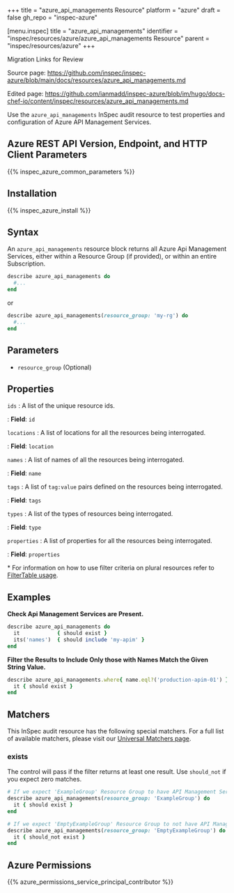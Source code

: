 +++
title = "azure_api_managements Resource"
platform = "azure"
draft = false
gh_repo = "inspec-azure"

[menu.inspec]
title = "azure_api_managements"
identifier = "inspec/resources/azure/azure_api_managements Resource"
parent = "inspec/resources/azure"
+++

<div class="admonition-note">
<p class="admonition-note-title">Migration Links for Review</p>
<div class="admonition-note-text">
<p>Source page: <a href="https://github.com/inspec/inspec-azure/blob/main/docs/resources/azure_api_managements.md">https://github.com/inspec/inspec-azure/blob/main/docs/resources/azure_api_managements.md</a></p>
<p>Edited page: <a href="https://github.com/ianmadd/inspec-azure/blob/im/hugo/docs-chef-io/content/inspec/resources/azure_api_managements.md">https://github.com/ianmadd/inspec-azure/blob/im/hugo/docs-chef-io/content/inspec/resources/azure_api_managements.md</a></p>
</div>
</div>


Use the `azure_api_managements` InSpec audit resource to test properties and configuration of Azure API Management Services.

## Azure REST API Version, Endpoint, and HTTP Client Parameters

{{% inspec_azure_common_parameters %}}

## Installation

{{% inspec_azure_install %}}

## Syntax

An `azure_api_managements` resource block returns all Azure Api Management Services, either within a Resource Group (if provided), or within an entire Subscription.
```ruby
describe azure_api_managements do
  #...
end
```
or
```ruby
describe azure_api_managements(resource_group: 'my-rg') do
  #...
end
```

## Parameters

- `resource_group` (Optional)

## Properties

`ids`
: A list of the unique resource ids.

: **Field**: `id`

`locations`
: A list of locations for all the resources being interrogated.

: **Field**: `location`

`names`
: A list of names of all the resources being interrogated.

: **Field**: `name`

`tags`
: A list of `tag:value` pairs defined on the resources being interrogated.

: **Field**: `tags`

`types`
: A list of the types of resources being interrogated.

: **Field**: `type`

`properties`
: A list of properties for all the resources being interrogated.

: **Field**: `properties`

<superscript>*</superscript> For information on how to use filter criteria on plural resources refer to [FilterTable usage](https://github.com/inspec/inspec/blob/master/dev-docs/filtertable-usage.md).

## Examples

**Check Api Management Services are Present.**

```ruby
describe azure_api_managements do
  it            { should exist }
  its('names')  { should include 'my-apim' }
end
```
**Filter the Results to Include Only those with Names Match the Given String Value.**

```ruby
describe azure_api_managements.where{ name.eql?('production-apim-01') } do
  it { should exist }
end
```

## Matchers

This InSpec audit resource has the following special matchers. For a full list of available matchers, please visit our [Universal Matchers page](https://www.inspec.io/docs/reference/matchers/).

### exists

The control will pass if the filter returns at least one result. Use `should_not` if you expect zero matches.
```ruby
# If we expect 'ExampleGroup' Resource Group to have API Management Services
describe azure_api_managements(resource_group: 'ExampleGroup') do
  it { should exist }
end

# If we expect 'EmptyExampleGroup' Resource Group to not have API Management Services
describe azure_api_managements(resource_group: 'EmptyExampleGroup') do
  it { should_not exist }
end
```

## Azure Permissions

{{% azure_permissions_service_principal_contributor %}}

